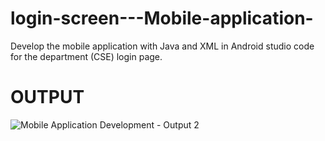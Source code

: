 # login-screen---Mobile-application-
Develop the mobile application with Java and XML in Android studio code for the department (CSE) login page.
# OUTPUT
![Mobile Application Development - Output 2](https://github.com/DeepikaA2004/login-screen---Mobile-application-/assets/110418508/71ce6231-e783-4f78-b07f-85c94402cbc1)
